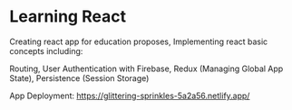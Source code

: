 # Learning React 

Creating react app for education proposes, Implementing react basic concepts including:

Routing, User Authentication with Firebase, Redux (Managing Global App State), Persistence (Session Storage)

App Deployment:
https://glittering-sprinkles-5a2a56.netlify.app/